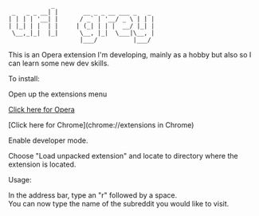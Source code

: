 	    		_
     _   _ _ __| |       __ _ _ __ ___ _   _ 
    | | | | '__| |      / _` | '__/ _ \ | | |
    | |_| | |  | |     | (_| | | |  __/ |_| |
     \__,_|_|  |_|      \__, |_|  \___|\__, |
                        |___/          |___/ 



This is an Opera extension I'm developing, mainly as a hobby but also so I can learn some new dev skills.

To install:
	
Open up the extensions menu 

[Click here for Opera](opera://extensions)

[Click here for Chrome](chrome://extensions in Chrome)

Enable developer mode.

Choose "Load unpacked extension" and locate to directory where the extension is located.

Usage: 

In the address bar, type an "r" followed by a space.  
You can now type the name of the subreddit you would like to visit.
